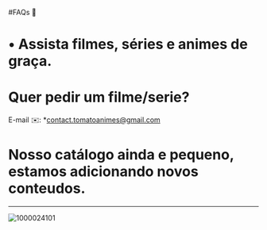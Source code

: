 #FAQs 🍅

# • Assista filmes, séries e animes de graça.

# Quer pedir um filme/serie?
E-mail ✉️: *contact.tomatoanimes@gmail.com

# Nosso catálogo ainda e pequeno, estamos adicionando novos conteudos.

****************************************
![1000024101](https://github.com/user-attachments/assets/b4c5442d-5741-4c28-b302-653bda91b6de)
